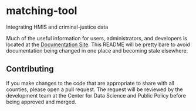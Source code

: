 # matching-tool
Integrating HMIS and criminal-justice data


Much of the useful information for users, administrators, and developers is located at the [Documentation Site](https://dssg.github.io/matching-tool/). This README will be pretty bare to avoid documentation being changed in one place and becoming stale elsewhere.

## Contributing
If you make changes to the code that are appropriate to share with all counties, please open a pull request. The request will be reviewed by the development team at the Center for Data Science and Public Policy before being approved and merged.
